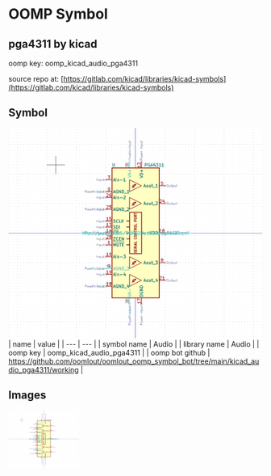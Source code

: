 # OOMP Symbol  
## pga4311  by kicad  
  
oomp key: oomp_kicad_audio_pga4311  
  
source repo at: [https://gitlab.com/kicad/libraries/kicad-symbols](https://gitlab.com/kicad/libraries/kicad-symbols)  
## Symbol  
  
[![working.png](working_600.png)](working.png)  
| name | value | 
| --- | --- | 
| symbol name | Audio | 
| library name | Audio | 
| oomp key | oomp_kicad_audio_pga4311 | 
| oomp bot github | https://github.com/oomlout/oomlout_oomp_symbol_bot/tree/main/kicad_audio_pga4311/working | 
## Images  
  
[![working.png](working_140.png)](working.png)  

